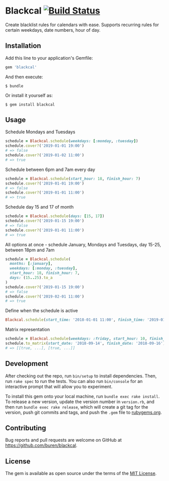 # Blackcal [![Build Status](https://travis-ci.com/buren/blackcal.svg?branch=master)](https://travis-ci.com/buren/blackcal)

Create blacklist rules for calendars with ease. Supports recurring rules for certain weekdays, date numbers, hour of day.

## Installation

Add this line to your application's Gemfile:

```ruby
gem 'blackcal'
```

And then execute:

    $ bundle

Or install it yourself as:

    $ gem install blackcal

## Usage

Schedule Mondays and Tuesdays
```ruby
schedule = Blackcal.schedule(weekdays: [:monday, :tuesday])
schedule.cover?('2019-01-01 19:00')
# => false
schedule.cover?('2019-01-02 11:00')
# => true
```

Schedule between 6pm and 7am every day
```ruby
schedule = Blackcal.schedule(start_hour: 18, finish_hour: 7)
schedule.cover?('2019-01-01 19:00')
# => false
schedule.cover?('2019-01-01 11:00')
# => true
```

Schedule day 15 and 17 of month
```ruby
schedule = Blackcal.schedule(days: [15, 17])
schedule.cover?('2019-01-15 19:00')
# => false
schedule.cover?('2019-01-01 11:00')
# => true
```

All options at once - schedule January, Mondays and Tuesdays, day 15-25, between 18pm and 7am
```ruby
schedule = Blackcal.schedule(
  months: [:january],
  weekdays: [:monday, :tuesday],
  start_hour: 18, finish_hour: 7,
  days: (15..25).to_a
)
schedule.cover?('2019-01-15 19:00')
# => false
schedule.cover?('2019-02-01 11:00')
# => true
```

Define when the schedule is active
```ruby
Blackcal.schedule(start_time: '2018-01-01 11:00', finish_time: '2019-01-01 11:00')
```

Matrix representation
```ruby
schedule = Blackcal.schedule(weekdays: :friday, start_hour: 10, finish_hour: 14)
schedule.to_matrix(start_date: '2018-09-14', finish_date: '2018-09-16')
# => [[true, ...], [true, ...]]
```

## Development

After checking out the repo, run `bin/setup` to install dependencies. Then, run `rake spec` to run the tests. You can also run `bin/console` for an interactive prompt that will allow you to experiment.

To install this gem onto your local machine, run `bundle exec rake install`. To release a new version, update the version number in `version.rb`, and then run `bundle exec rake release`, which will create a git tag for the version, push git commits and tags, and push the `.gem` file to [rubygems.org](https://rubygems.org).

## Contributing

Bug reports and pull requests are welcome on GitHub at https://github.com/buren/blackcal.

## License

The gem is available as open source under the terms of the [MIT License](https://opensource.org/licenses/MIT).
